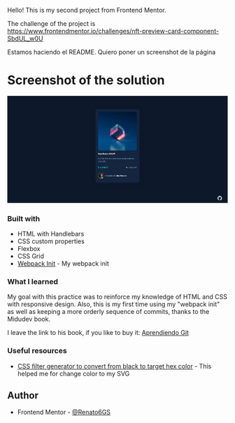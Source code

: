 Hello!
This is my second project from Frontend Mentor.

The challenge of the project is https://www.frontendmentor.io/challenges/nft-preview-card-component-SbdUL_w0U

Estamos haciendo el README. Quiero poner un screenshot de la página

# Screenshot of the solution

![](./screenshot.png)

### Built with

-  HTML with Handlebars
-  CSS custom properties
-  Flexbox
-  CSS Grid
-  [Webpack Init](git@github.com:Renato6GS/webpack-init.git) - My webpack init

### What I learned

My goal with this practice was to reinforce my knowledge of HTML and CSS with responsive design. Also, this is my first time using my "webpack init" as well as keeping a more orderly sequence of commits, thanks to the Midudev book.

I leave the link to his book, if you like to buy it:
[Aprendiendo Git](https://leanpub.com/aprendiendo-git)

### Useful resources

-  [CSS filter generator to convert from black to target hex color](https://codepen.io/sosuke/pen/Pjoqqp) - This helped me for change color to my SVG

## Author

-  Frontend Mentor - [@Renato6GS](https://www.frontendmentor.io/profile/Renato6GS)
